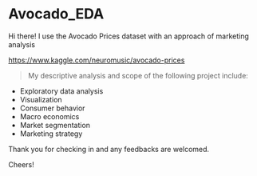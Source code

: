 # Avocado_EDA


Hi there! I use the Avocado Prices dataset with an approach of marketing analysis

https://www.kaggle.com/neuromusic/avocado-prices

> My descriptive analysis and scope of the following project include:
- Exploratory data analysis
- Visualization
- Consumer behavior
- Macro economics
- Market segmentation
- Marketing strategy

Thank you for checking in and any feedbacks are welcomed.


Cheers!

